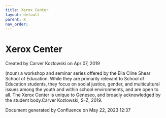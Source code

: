 ```yaml
---
title: Xerox Center
layout: default
parent: X
nav_order:
---
```


# Xerox Center

Created by  Carver Kozlowski on Apr 07, 2019

(noun) a workshop and seminar series offered by the Ella Cline Shear School of Education. While they are primarily relevant to School of Education students, they focus on social justice, gender, and multicultural issues among the youth and within school environments, and are open to all. The Xerox Center is unique to Geneseo, and broadly acknowledged by the student body.Carver Kozlowski, S-Z, 2019.

Document generated by Confluence on May 22, 2023 12:37


